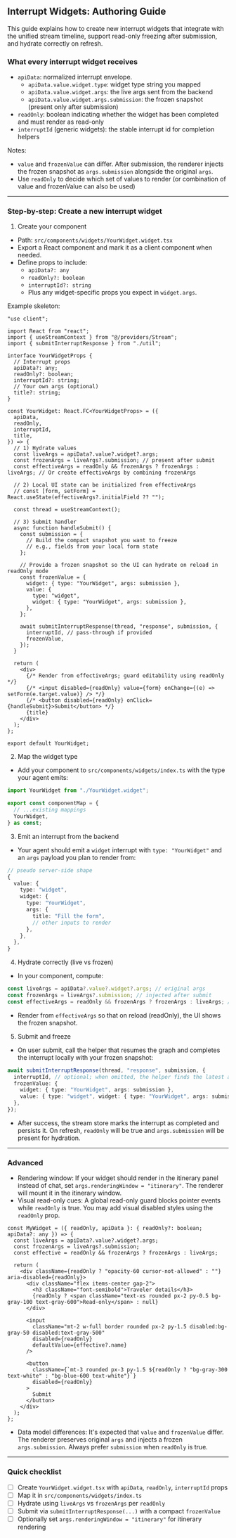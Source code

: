 ## Interrupt Widgets: Authoring Guide

This guide explains how to create new interrupt widgets that integrate with the unified stream timeline, support read-only freezing after submission, and hydrate correctly on refresh.

### What every interrupt widget receives

- `apiData`: normalized interrupt envelope.
  - `apiData.value.widget.type`: widget type string you mapped
  - `apiData.value.widget.args`: the live args sent from the backend
  - `apiData.value.widget.args.submission`: the frozen snapshot (present only after submission)
- `readOnly`: boolean indicating whether the widget has been completed and must render as read-only
- `interruptId` (generic widgets): the stable interrupt id for completion helpers

Notes:

- `value` and `frozenValue` can differ. After submission, the renderer injects the frozen snapshot as `args.submission` alongside the original `args`.
- Use `readOnly` to decide which set of values to render (or combination of value and frozenValue can also be used)

---

### Step-by-step: Create a new interrupt widget

1. Create your component

- Path: `src/components/widgets/YourWidget.widget.tsx`
- Export a React component and mark it as a client component when needed.
- Define props to include:
  - `apiData?: any`
  - `readOnly?: boolean`
  - `interruptId?: string`
  - Plus any widget-specific props you expect in `widget.args`.

Example skeleton:

```tsx
"use client";

import React from "react";
import { useStreamContext } from "@/providers/Stream";
import { submitInterruptResponse } from "./util";

interface YourWidgetProps {
  // Interrupt props
  apiData?: any;
  readOnly?: boolean;
  interruptId?: string;
  // Your own args (optional)
  title?: string;
}

const YourWidget: React.FC<YourWidgetProps> = ({
  apiData,
  readOnly,
  interruptId,
  title,
}) => {
  // 1) Hydrate values
  const liveArgs = apiData?.value?.widget?.args;
  const frozenArgs = liveArgs?.submission; // present after submit
  const effectiveArgs = readOnly && frozenArgs ? frozenArgs : liveArgs; // Or create effectiveArgs by combining frozenArgs

  // 2) Local UI state can be initialized from effectiveArgs
  // const [form, setForm] = React.useState(effectiveArgs?.initialField ?? "");

  const thread = useStreamContext();

  // 3) Submit handler
  async function handleSubmit() {
    const submission = {
      // Build the compact snapshot you want to freeze
      // e.g., fields from your local form state
    };

    // Provide a frozen snapshot so the UI can hydrate on reload in readOnly mode
    const frozenValue = {
      widget: { type: "YourWidget", args: submission },
      value: {
        type: "widget",
        widget: { type: "YourWidget", args: submission },
      },
    };

    await submitInterruptResponse(thread, "response", submission, {
      interruptId, // pass-through if provided
      frozenValue,
    });
  }

  return (
    <div>
      {/* Render from effectiveArgs; guard editability using readOnly */}
      {/* <input disabled={readOnly} value={form} onChange={(e) => setForm(e.target.value)} /> */}
      {/* <button disabled={readOnly} onClick={handleSubmit}>Submit</button> */}
      {title}
    </div>
  );
};

export default YourWidget;
```

2. Map the widget type

- Add your component to `src/components/widgets/index.ts` with the type your agent emits:

```ts
import YourWidget from "./YourWidget.widget";

export const componentMap = {
  // ...existing mappings
  YourWidget,
} as const;
```

3. Emit an interrupt from the backend

- Your agent should emit a `widget` interrupt with `type: "YourWidget"` and an `args` payload you plan to render from:

```ts
// pseudo server-side shape
{
  value: {
    type: "widget",
    widget: {
      type: "YourWidget",
      args: {
        title: "Fill the form",
        // other inputs to render
      },
    },
  },
}
```

4. Hydrate correctly (live vs frozen)

- In your component, compute:

```ts
const liveArgs = apiData?.value?.widget?.args; // original args
const frozenArgs = liveArgs?.submission; // injected after submit
const effectiveArgs = readOnly && frozenArgs ? frozenArgs : liveArgs; // choose by mode
```

- Render from `effectiveArgs` so that on reload (readOnly), the UI shows the frozen snapshot.

5. Submit and freeze

- On user submit, call the helper that resumes the graph and completes the interrupt locally with your frozen snapshot:

```ts
await submitInterruptResponse(thread, "response", submission, {
  interruptId, // optional; when omitted, the helper finds the latest active interrupt
  frozenValue: {
    widget: { type: "YourWidget", args: submission },
    value: { type: "widget", widget: { type: "YourWidget", args: submission } },
  },
});
```

- After success, the stream store marks the interrupt as completed and persists it. On refresh, `readOnly` will be true and `args.submission` will be present for hydration.

---

### Advanced

- Rendering window: If your widget should render in the itinerary panel instead of chat, set `args.renderingWindow = "itinerary"`. The renderer will mount it in the itinerary window.
- Visual read-only cues: A global read-only guard blocks pointer events while `readOnly` is true. You may add visual disabled styles using the `readOnly` prop.
```
const MyWidget = ({ readOnly, apiData }: { readOnly?: boolean; apiData?: any }) => {
  const liveArgs = apiData?.value?.widget?.args;
  const frozenArgs = liveArgs?.submission;
  const effective = readOnly && frozenArgs ? frozenArgs : liveArgs;

  return (
    <div className={readOnly ? "opacity-60 cursor-not-allowed" : ""} aria-disabled={readOnly}>
      <div className="flex items-center gap-2">
        <h3 className="font-semibold">Traveler details</h3>
        {readOnly ? <span className="text-xs rounded px-2 py-0.5 bg-gray-100 text-gray-600">Read-only</span> : null}
      </div>

      <input
        className="mt-2 w-full border rounded px-2 py-1.5 disabled:bg-gray-50 disabled:text-gray-500"
        disabled={readOnly}
        defaultValue={effective?.name}
      />

      <button
        className={`mt-3 rounded px-3 py-1.5 ${readOnly ? "bg-gray-300 text-white" : "bg-blue-600 text-white"}`}
        disabled={readOnly}
      >
        Submit
      </button>
    </div>
  );
};
```
- Data model differences: It's expected that `value` and `frozenValue` differ. The renderer preserves original `args` and injects a frozen `args.submission`. Always prefer `submission` when `readOnly` is true.

---

### Quick checklist

- [ ] Create `YourWidget.widget.tsx` with `apiData`, `readOnly`, `interruptId` props
- [ ] Map it in `src/components/widgets/index.ts`
- [ ] Hydrate using `liveArgs` vs `frozenArgs` per `readOnly`
- [ ] Submit via `submitInterruptResponse(...)` with a compact `frozenValue`
- [ ] Optionally set `args.renderingWindow = "itinerary"` for itinerary rendering
